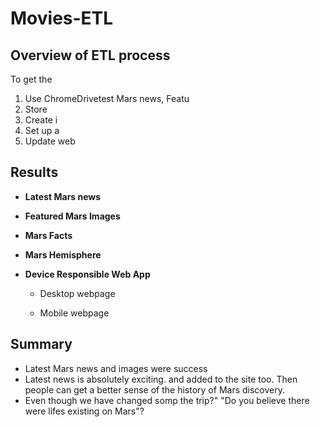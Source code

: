 # Movies-ETL

## Overview of ETL process
To get the 
1.  Use ChromeDrivetest Mars news, Featu
2.  Store 
3.  Create i
4.  Set up a
5.  Update web

## Results
- **Latest Mars news**



- **Featured Mars Images**



- **Mars Facts**



- **Mars Hemisphere**


- **Device Responsible Web App**
  - Desktop webpage
    


  - Mobile webpage
 



## Summary

  - Latest Mars news and images were success
  - Latest news is absolutely exciting.  and added to the site too. Then people can get a better sense of the history of Mars discovery.
  - Even though we have changed somp  the trip?" "Do you believe there were lifes existing on Mars"?  
